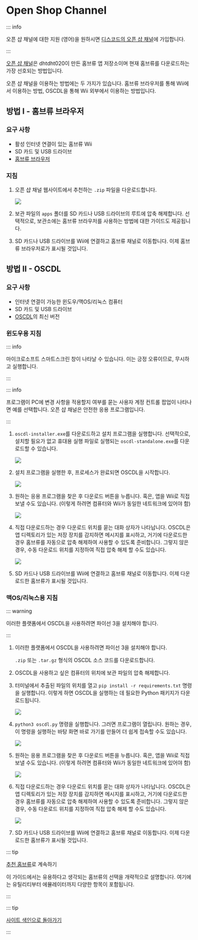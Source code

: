 # Open Shop Channel

::: info

오픈 샵 채널에 대한 지원 (영어)을 원하시면 [디스코드의 오픈 샵 채널](https://discord.gg/osc)에 가입합니다.

:::

[오픈 샵 채널](https://oscwii.org/)은 dhtdht020이 만든 홈브류 앱 저장소이며 현재 홈브류를 다운로드하는 가장 선호되는 방법입니다.

오픈 샵 채널을 이용하는 방법에는 두 가지가 있습니다. 홈브류 브라우저를 통해 Wii에서 이용하는 방법, OSCDL을 통해 Wii 외부에서 이용하는 방법입니다.

## 방법 I - 홈브류 브라우저

### 요구 사항

- 활성 인터넷 연결이 있는 홈브류 Wii
- SD 카드 및 USB 드라이브
- [홈브류 브라우저](https://oscwii.org/library/app/homebrew_browser)

### 지침

1. 오픈 샵 채널 웹사이트에서 추천하는 `.zip` 파일을 다운로드합니다.

   ![](/images/osc/zip-download-HBB.png)

2. 보관 파일의 `apps` 폴더를 SD 카드나 USB 드라이브의 루트에 압축 해제합니다. 선택적으로, 보관소에는 홈브류 브라우저를 사용하는 방법에 대한 가이드도 제공됩니다.

3. SD 카드나 USB 드라이브를 Wii에 연결하고 홈브류 채널로 이동합니다. 이제 홈브류 브라우저로가 표시될 것입니다.

## 방법 II - OSCDL

### 요구 사항

- 인터넷 연결이 가능한 윈도우/맥OS/리눅스 컴퓨터
- SD 카드 및 USB 드라이브
- [OSCDL](https://github.com/dhtdht020/osc-dl/releases/latest)의 최신 버전

### 윈도우용 지침

::: info

마이크로소프트 스마트스크린 창이 나타날 수 있습니다. 이는 긍정 오류이므로, 무시하고 실행합니다.

:::

::: info

프로그램이 PC에 변경 사항을 적용할지 여부를 묻는 사용자 계정 컨트롤 팝업이 나타나면 예를 선택합니다. 오픈 샵 채널은 안전한 응용 프로그램입니다.

:::

1. `oscdl-installer.exe`를 다운로드하고 설치 프로그램을 실행합니다. 선택적으로, 설치할 필요가 없고 휴대용 실행 파일로 실행되는 `oscdl-standalone.exe`를 다운로드할 수 있습니다.

   ![](/images/osc/exe-download-OSCDL.png)

2. 설치 프로그램을 실행한 후, 프로세스가 완료되면 OSCDL을 시작합니다.

   ![](/images/osc/install-finished-OSCDL.png)

3. 원하는 응용 프로그램을 찾은 후 다운로드 버튼을 누릅니다. 혹은, 앱을 Wii로 직접 보낼 수도 있습니다. (이렇게 하려면 컴퓨터와 Wii가 동일한 네트워크에 있어야 함)

   ![](/images/osc/app-download-OSCDL.png)

4. 직접 다운로드하는 경우 다운로드 위치를 묻는 대화 상자가 나타납니다. OSCDL은 앱 디렉토리가 있는 저장 장치를 감지하면 메시지를 표시하고, 거기에 다운로드한 경우 홈브류를 자동으로 압축 해제하여 사용할 수 있도록 준비합니다. 그렇지 않은 경우, 수동 다운로드 위치를 지정하여 직접 압축 해제 할 수도 있습니다.

   ![](/images/osc/download-prompt-OSCDL.png)

5. SD 카드나 USB 드라이브를 Wii에 연결하고 홈브류 채널로 이동합니다. 이제 다운로드한 홈브류가 표시될 것입니다.

### 맥OS/리눅스용 지침

::: warning

이러한 플랫폼에서 OSCDL을 사용하려면 파이선 3을 설치해야 합니다.

:::

1. 이러한 플랫폼에서 OSCDL을 사용하려면 파이선 3을 설치해야 합니다.

   `.zip` 또는 `.tar.gz` 형식의 OSCDL 소스 코드를 다운로드합니다.

2. OSCDL을 사용하고 싶은 컴퓨터의 위치에 보관 파일의 압축 해제합니다.

3. 터미널에서 추출된 파일의 위치를 ​​열고 `pip install -r requirements.txt` 명령을 실행합니다. 이렇게 하면 OSCDL을 실행하는 데 필요한 Python 패키지가 다운로드됩니다.

   ![](/images/osc/satisfy-requirements-OSCDL.png)

4. `python3 oscdl.py` 명령을 실행합니다. 그러면 프로그램이 열립니다. 원하는 경우, 이 명령을 실행하는 바탕 화면 바로 가기를 만들어 더 쉽게 접속할 수도 있습니다.

   ![](/images/osc/run-OSCDL-terminal.png)

5. 원하는 응용 프로그램을 찾은 후 다운로드 버튼을 누릅니다. 혹은, 앱을 Wii로 직접 보낼 수도 있습니다. (이렇게 하려면 컴퓨터와 Wii가 동일한 네트워크에 있어야 함)

   ![](/images/osc/app-download-OSCDL-linux.png)

6. 직접 다운로드하는 경우 다운로드 위치를 묻는 대화 상자가 나타납니다. OSCDL은 앱 디렉토리가 있는 저장 장치를 감지하면 메시지를 표시하고, 거기에 다운로드한 경우 홈브류를 자동으로 압축 해제하여 사용할 수 있도록 준비합니다. 그렇지 않은 경우, 수동 다운로드 위치를 지정하여 직접 압축 해제 할 수도 있습니다.

   ![](/images/osc/download-prompt-OSCDL-linux.png)

7. SD 카드나 USB 드라이브를 Wii에 연결하고 홈브류 채널로 이동합니다. 이제 다운로드한 홈브류가 표시될 것입니다.

::: tip

[추천 홈브류](recommended-homebrew)로 계속하기

이 가이드에서는 유용하다고 생각되는 홈브류의 선택을 개략적으로 설명합니다. 여기에는 유틸리티부터 에뮬레이터까지 다양한 항목이 포함됩니다.

:::

::: tip

[사이트 색인으로 돌아가기](site-navigation)

:::
